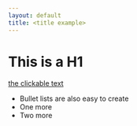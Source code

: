 ```yaml
---
layout: default
title: <title example>
---
```


# This is a H1

[the clickable text](http://xlson.com/)

* Bullet lists are also easy to create
* One more
* Two more
